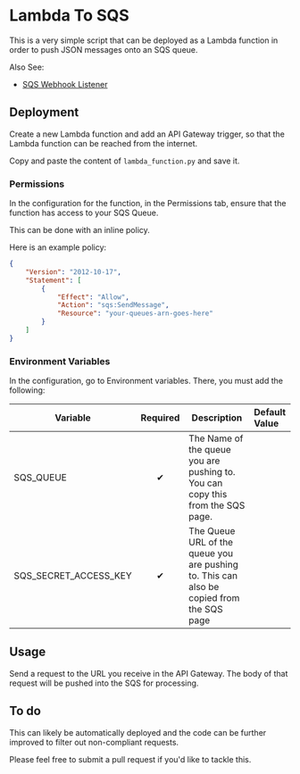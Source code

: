 # Lambda To SQS
This is a very simple script that can be deployed as a Lambda function in order to push JSON messages onto an SQS queue.

Also See:
- [SQS Webhook Listener](https://github.com/codebykyle/sqs-webhook)

## Deployment
Create a new Lambda function and add an API Gateway trigger, so that the Lambda function can be reached from the internet.

Copy and paste the content of `lambda_function.py` and save it.

### Permissions
In the configuration for the function, in the Permissions tab, ensure that the function has access to your SQS Queue. 

This can be done with an inline policy.

Here is an example policy:

```json
{
    "Version": "2012-10-17",
    "Statement": [
        {
            "Effect": "Allow",
            "Action": "sqs:SendMessage",
            "Resource": "your-queues-arn-goes-here"
        }
    ]
}

```


### Environment Variables
In the configuration, go to  Environment variables. There, you must add the following:

| Variable              | Required | Description                                                                              | Default Value             |
|-----------------------|:--------:|------------------------------------------------------------------------------------------|:--------------------------|
| SQS_QUEUE             |    ✔     | The Name of the queue you are pushing to. You can copy this from the SQS page.           |                           |
| SQS_SECRET_ACCESS_KEY |    ✔     | The Queue URL of the queue you are pushing to. This can also be copied from the SQS page |                           |


## Usage

Send a request to the URL you receive in the API Gateway. The body of that request will be pushed into the SQS for processing.


## To do
This can likely be automatically deployed and the code can be further improved to filter out non-compliant requests.

Please feel free to submit a pull request if you'd like to tackle this.